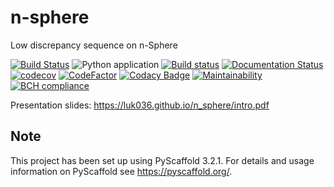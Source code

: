 # n-sphere
Low discrepancy sequence on n-Sphere

[![Build Status](https://travis-ci.org/luk036/n-sphere.svg?branch=master)](https://travis-ci.org/luk036/n-sphere)
![Python application](https://github.com/luk036/n-sphere/workflows/Python%20application/badge.svg)
[![Build status](https://ci.appveyor.com/api/projects/status/nwrcowcpmmwb20w4?svg=true)](https://ci.appveyor.com/project/luk036/n-sphere)
[![Documentation Status](https://readthedocs.org/projects/n-sphere/badge/?version=latest)](https://n-sphere.readthedocs.io/en/latest/?badge=latest)
[![codecov](https://codecov.io/gh/luk036/n-sphere/branch/master/graph/badge.svg)](https://codecov.io/gh/luk036/n-sphere)
[![CodeFactor](https://www.codefactor.io/repository/github/luk036/n-sphere/badge)](https://www.codefactor.io/repository/github/luk036/n-sphere)
[![Codacy Badge](https://api.codacy.com/project/badge/Grade/15fc85f478554cda94bf99abd6ca0a87)](https://app.codacy.com/app/luk036/n-sphere?utm_source=github.com&utm_medium=referral&utm_content=luk036/n-sphere&utm_campaign=Badge_Grade_Dashboard)
[![Maintainability](https://api.codeclimate.com/v1/badges/1821ee6527371df3a2b8/maintainability)](https://codeclimate.com/github/luk036/n-sphere/maintainability)
[![BCH compliance](https://bettercodehub.com/edge/badge/luk036/n-sphere?branch=master)](https://bettercodehub.com/)

Presentation slides: <https://luk036.github.io/n_sphere/intro.pdf>

Note
----

This project has been set up using PyScaffold 3.2.1. For details and usage
information on PyScaffold see <https://pyscaffold.org/>.
